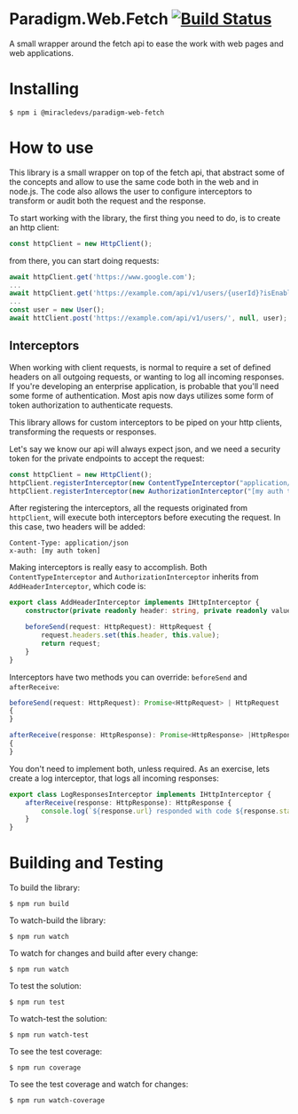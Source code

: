 # Paradigm.Web.Fetch [![Build Status](https://travis-ci.org/MiracleDevs/Paradigm.Web.Fetch.svg?branch=master)](https://travis-ci.org/MiracleDevs/Paradigm.Web.Fetch)

A small wrapper around the fetch api to ease the work with web pages and web applications.

# Installing

```shell
$ npm i @miracledevs/paradigm-web-fetch
```

# How to use

This library is a small wrapper on top of the fetch api, that abstract some of the concepts and allow to use the same code both in the web and in node.js.
The code also allows the user to configure interceptors to transform or audit both the request and the response.

To start working with the library, the first thing you need to do, is to create an http client:

```typescript
const httpClient = new HttpClient();
```

from there, you can start doing requests:

```typescript
await httpClient.get('https://www.google.com');
...
await httpClient.get('https://example.com/api/v1/users/{userId}?isEnabled={isEnabled}', { userId: 1, isEnabled: true });
...
const user = new User();
await httClient.post('https://example.com/api/v1/users/', null, user);
```

## Interceptors

When working with client requests, is normal to require a set of defined headers on all outgoing requests, or wanting to log all incoming responses. If you're developing an enterprise application, is probable that you'll need some forme of authentication. Most apis now days utilizes some form of token authorization to authenticate requests.

This library allows for custom interceptors to be piped on your http clients, transforming the requests or responses.

Let's say we know our api will always expect json, and we need a security token for the private endpoints to accept the request:

```typescript
const httpClient = new HttpClient();
httpClient.registerInterceptor(new ContentTypeInterceptor("application/json"));
httpClient.registerInterceptor(new AuthorizationInterceptor("[my auth token]"));
```

After registering the interceptors, all the requests originated from `httpClient`, will execute both interceptors before executing the request. In this case, two headers will be added:

```
Content-Type: application/json
x-auth: [my auth token]
```

Making interceptors is really easy to accomplish. Both `ContentTypeInterceptor` and `AuthorizationInterceptor` inherits from `AddHeaderInterceptor`, which code is:

```typescript
export class AddHeaderInterceptor implements IHttpInterceptor {
    constructor(private readonly header: string, private readonly value: string) {}

    beforeSend(request: HttpRequest): HttpRequest {
        request.headers.set(this.header, this.value);
        return request;
    }
}
```

Interceptors have two methods you can override: `beforeSend` and `afterReceive`:

```typescript
beforeSend(request: HttpRequest): Promise<HttpRequest> | HttpRequest
{
}

afterReceive(response: HttpResponse): Promise<HttpResponse> |HttpResponse
{
}
```

You don't need to implement both, unless required.
As an exercise, lets create a log interceptor, that logs all incoming responses:

```typescript
export class LogResponsesInterceptor implements IHttpInterceptor {
    afterReceive(response: HttpResponse): HttpResponse {
        console.log(`${response.url} responded with code ${response.statusText} [${response.status}]`);
    }
}
```

# Building and Testing

To build the library:

```shell
$ npm run build
```

To watch-build the library:

```shell
$ npm run watch
```

To watch for changes and build after every change:

```shell
$ npm run watch
```

To test the solution:

```shell
$ npm run test
```

To watch-test the solution:

```shell
$ npm run watch-test
```

To see the test coverage:

```shell
$ npm run coverage
```

To see the test coverage and watch for changes:

```shell
$ npm run watch-coverage
```
